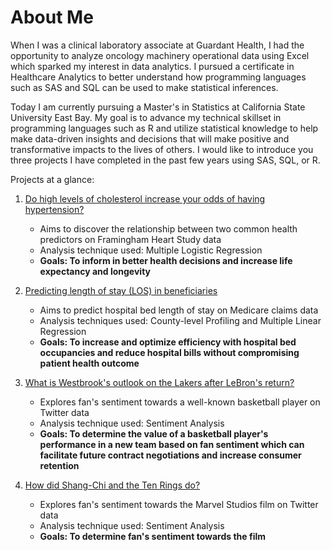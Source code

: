# About Me

When I was a clinical laboratory associate at Guardant Health, I had the opportunity to analyze oncology machinery operational data using Excel which sparked my interest in data analytics.
I pursued a certificate in Healthcare Analytics to better understand how programming languages such as SAS and SQL can be used to make statistical inferences.

Today I am currently pursuing a Master's in Statistics at California State University East Bay. My goal is to advance my technical skillset in programming languages such as R and utilize statistical knowledge to help make data-driven insights and decisions that will make positive and transformative impacts to the lives of others.
I would like to introduce you three projects I have completed in the past few years using SAS, SQL, or R.

Projects at a glance:

1. [Do high levels of cholesterol increase your odds of having hypertension?](https://github.com/ihnguyen/SAS_Project)
   - Aims to discover the relationship between two common health predictors on Framingham Heart Study data
   - Analysis technique used: Multiple Logistic Regression
   -  **Goals: To inform in better health decisions and increase life expectancy and longevity**

2. [Predicting length of stay (LOS) in beneficiaries](https://github.com/ihnguyen/SAS_Project2)
   - Aims to predict hospital bed length of stay on Medicare claims data
   - Analysis techniques used: County-level Profiling and Multiple Linear Regression
   - **Goals: To increase and optimize efficiency with hospital bed occupancies and reduce hospital bills without compromising patient health outcome**

3. [What is Westbrook's outlook on the Lakers after LeBron's return?](https://github.com/ihnguyen/R_Project)
   - Explores fan's sentiment towards a well-known basketball player on Twitter data
   - Analysis technique used: Sentiment Analysis
   - **Goals: To determine the value of a basketball player's performance in a new team based on fan sentiment which can facilitate future contract negotiations and increase consumer retention**

4. [How did Shang-Chi and the Ten Rings do?](https://github.com/ihnguyen/disney)
   - Explores fan's sentiment towards the Marvel Studios film on Twitter data
   - Analysis technique used: Sentiment Analysis
   - **Goals: To determine fan's sentiment towards the film**
